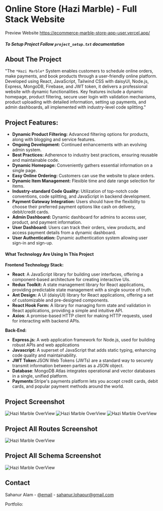 # Online Store (Hazi Marble) - Full Stack Website
Preview Website
https://ecommerce-marble-store-app-user.vercel.app/

##### To Setup Project Follow `project_setup.txt` documentation

## About The Project
"The `*Hazi Marble*` System enables customers to schedule online orders, make payments, and book products through a user-friendly online platform. Developed using React, JavaScript, Tailwind CSS with daisyUI, Node.js, Express, MongoDB, Firebase, and JWT token, it delivers a professional website with dynamic functionalities. Key features include a dynamic homepage, product filtering, secure user login with validation mechanisms, product uploading with detailed information, setting up payments, and admin dashboards, all implemented with industry-level code splitting."

## Project Features:
 - **Dynamic Product Filtering:** Advanced filtering options for products, along with blogging and service features.
 - **Ongoing Development:** Continued enhancements with an evolving admin system.
- **Best Practices:** Adherence to industry best practices, ensuring reusable and maintainable code.
- **Dynamic Homepage:** Conveniently gathers essential information on a single page.
- **Easy Online Ordering:** Customers can use the website to place orders.
- **Dynamic Item Management:** Flexible time and date range selection for items.
- **Industry-standard Code Quality:** Utilization of top-notch code conventions, code splitting, and JavaScript in backend development.
- **Payment Gateway Integration:** Users should have the flexibility to choose their preferred payment options like cash on delivery, debit/credit cards.
- **Admin Dashboard:** Dynamic dashboard for admins to access user, product, and payment information.
- **User Dashboard:** Users can track their orders, view products, and access payment details from a dynamic dashboard.
- **User Authentication:** Dynamic authentication system allowing user sign-in and sign-up.


#### What Technology Are Using In This Project

**Frontend Technology Stack:** 
- **React**: A JavaScript library for building user interfaces, offering a component-based architecture for creating interactive UIs.
- **Redux Toolkit:** A state management library for React applications, providing predictable state management with a single source of truth.
- **Ant Design:** A UI (daisyUI) library for React applications, offering a set of customizable and pre-designed components.
- **React Hook Form:** A library for managing form state and validation in React applications, providing a simple and intuitive API.
- **Axios**: A promise-based HTTP client for making HTTP requests, used for interacting with backend APIs.

**Back-End:** 
- **Express.js:** A web application framework for Node.js, used for building robust APIs and web applications
- **Javascript:** A superset of JavaScript that adds static typing, enhancing code quality and maintainability.
- **JWT Token**:JSON Web Tokens (JWTs) are a standard way to securely transmit information between parties as a JSON object.
- **Database**: MongoDB Atlas integrates operational and vector databases in a single, unified platform.
- **Payments**:Stripe's payments platform lets you accept credit cards, debit cards, and popular payment methods around the world.

 ## Project Screenshot
![Hazi Marble OverView](https://github.com/sahanur1111/hazimarblehouse.in.net/blob/main/finalpro-img/01.jpg)
![Hazi Marble OverView](https://github.com/sahanur1111/hazimarblehouse.in.net/blob/main/finalpro-img/02.jpg)
![Hazi Marble OverView](https://github.com/sahanur1111/hazimarblehouse.in.net/blob/main/finalpro-img/03.jpg)

 ## Project All Routes Screenshot

 ![Hazi Marble OverView](https://github.com/sahanur1111/hazimarblehouse.in.net/blob/main/finalpro-img/jsoncrack.com%20(9).png)
 

 ## Project All Schema Screenshot

 ![Hazi Marble OverView](https://github.com/sahanur1111/hazimarblehouse.in.net/blob/main/finalpro-img/jsoncrack.com%20(17).png)



## Contact
Sahanur Alam - [@email](gmail.com) - sahanur.lohapur@gmail.com

Portfolio: []()
